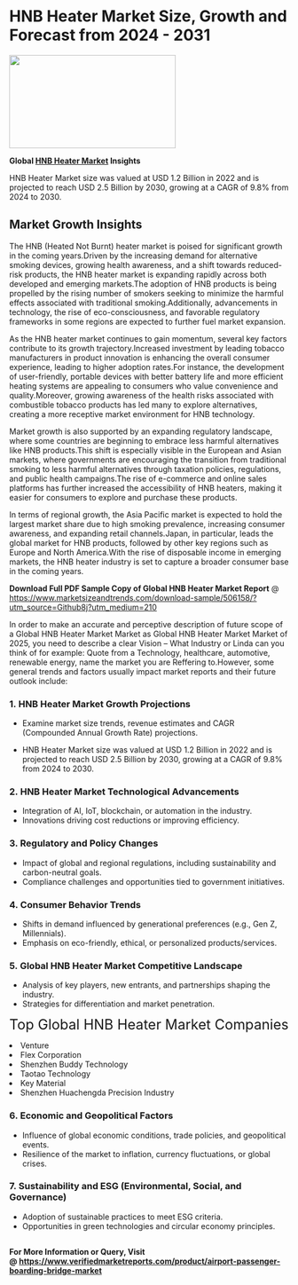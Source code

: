 <H1>HNB Heater Market Size, Growth and Forecast from 2024 - 2031</H1><img class="aligncenter size-medium wp-image-584254" src="https://thirdeyenews.in/wp-content/uploads/2024/09/Global-Market-Research-300x168.jpeg" alt="" width="300" height="168" /><p><strong>Global&nbsp;<a href="https://www.marketsizeandtrends.com/download-sample/506158/?utm_source=Github8j?utm_medium=210">HNB Heater Market</a> Insights</strong></p><p>HNB Heater Market size was valued at USD 1.2 Billion in 2022 and is projected to reach USD 2.5 Billion by 2030, growing at a CAGR of 9.8% from 2024 to 2030.</p><p><h2>Market Growth Insights</h2> <p>The HNB (Heated Not Burnt) heater market is poised for significant growth in the coming years.Driven by the increasing demand for alternative smoking devices, growing health awareness, and a shift towards reduced-risk products, the HNB heater market is expanding rapidly across both developed and emerging markets.The adoption of HNB products is being propelled by the rising number of smokers seeking to minimize the harmful effects associated with traditional smoking.Additionally, advancements in technology, the rise of eco-consciousness, and favorable regulatory frameworks in some regions are expected to further fuel market expansion.</p> <p>As the HNB heater market continues to gain momentum, several key factors contribute to its growth trajectory.Increased investment by leading tobacco manufacturers in product innovation is enhancing the overall consumer experience, leading to higher adoption rates.For instance, the development of user-friendly, portable devices with better battery life and more efficient heating systems are appealing to consumers who value convenience and quality.Moreover, growing awareness of the health risks associated with combustible tobacco products has led many to explore alternatives, creating a more receptive market environment for HNB technology.</p> <p>Market growth is also supported by an expanding regulatory landscape, where some countries are beginning to embrace less harmful alternatives like HNB products.This shift is especially visible in the European and Asian markets, where governments are encouraging the transition from traditional smoking to less harmful alternatives through taxation policies, regulations, and public health campaigns.The rise of e-commerce and online sales platforms has further increased the accessibility of HNB heaters, making it easier for consumers to explore and purchase these products.</p> <p>In terms of regional growth, the Asia Pacific market is expected to hold the largest market share due to high smoking prevalence, increasing consumer awareness, and expanding retail channels.Japan, in particular, leads the global market for HNB products, followed by other key regions such as Europe and North America.With the rise of disposable income in emerging markets, the HNB heater industry is set to capture a broader consumer base in the coming years.</p> <p><span class=""><strong>Download Full PDF Sample Copy of Global HNB Heater Market Report</strong> @ <a href="https://www.marketsizeandtrends.com/download-sample/506158/?utm_source=Github8j?utm_medium=210" target="_blank">https://www.marketsizeandtrends.com/download-sample/506158/?utm_source=Github8j?utm_medium=210</a></span></p><p>In order to make an accurate and perceptive description of future scope of a Global&nbsp;HNB Heater Market Market as Global&nbsp;HNB Heater Market Market of 2025, you need to describe a clear Vision &ndash; What Industry or Linda can you think of for example: Quote from a Technology, healthcare, automotive, renewable energy, name the market you are Reffering to.However, some general trends and factors usually impact market reports and their future outlook include:</p><h3>1.&nbsp;<strong>HNB Heater Market Growth Projections</strong></h3><ul><li>Examine market size trends, revenue estimates and CAGR (Compounded Annual Growth Rate) projections.</li><li><p>HNB Heater Market size was valued at USD 1.2 Billion in 2022 and is projected to reach USD 2.5 Billion by 2030, growing at a CAGR of 9.8% from 2024 to 2030.</p></li></ul><h3>2.&nbsp;<strong>HNB Heater Market Technological Advancements</strong></h3><ul><li>Integration of AI, IoT, blockchain, or automation in the industry.</li><li>Innovations driving cost reductions or improving efficiency.</li></ul><h3>3.&nbsp;<strong>Regulatory and Policy Changes</strong></h3><ul><li>Impact of global and regional regulations, including sustainability and carbon-neutral goals.</li><li>Compliance challenges and opportunities tied to government initiatives.</li></ul><h3>4.&nbsp;<strong>Consumer Behavior Trends</strong></h3><ul><li>Shifts in demand influenced by generational preferences (e.g., Gen Z, Millennials).</li><li>Emphasis on eco-friendly, ethical, or personalized products/services.</li></ul><h3>5.&nbsp;<strong>Global HNB Heater Market Competitive Landscape</strong></h3><ul><li>Analysis of key players, new entrants, and partnerships shaping the industry.</li><li>Strategies for differentiation and market penetration.</li></ul><p data-pm-slice="1 1 []"><span style="color: inherit; font-family: inherit; font-size: 25px;">Top Global HNB Heater Market Companies</span></p><div class="" data-test-id=""><p><li>Venture</li><li> Flex Corporation</li><li> Shenzhen Buddy Technology</li><li> Taotao Technology</li><li> Key Material</li><li> Shenzhen Huachengda Precision Industry</li></p></div><h3>6.&nbsp;<strong>Economic and Geopolitical Factors</strong></h3><ul><li>Influence of global economic conditions, trade policies, and geopolitical events.</li><li>Resilience of the market to inflation, currency fluctuations, or global crises.</li></ul><h3>7.&nbsp;<strong>Sustainability and ESG (Environmental, Social, and Governance)</strong></h3><ul><li>Adoption of sustainable practices to meet ESG criteria.</li><li>Opportunities in green technologies and circular economy principles.</li></ul><h2><strong style="font-size: 14px;">For More Information or Query, Visit @&nbsp;</strong><a style="background-color: #ffffff; font-size: 14px;" href="https://www.marketsizeandtrends.com/report/hnb-heater-market/" target="_blank">https://www.verifiedmarketreports.com/product/airport-passenger-boarding-bridge-market</a></h2>